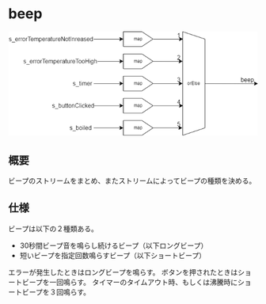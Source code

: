 # beep

![beep.png](../images/beep.png)

## 概要

ビープのストリームをまとめ、またストリームによってビープの種類を決める。

## 仕様

ビープは以下の２種類ある。
- 30秒間ビープ音を鳴らし続けるビープ（以下ロングビープ）
- 短いビープを指定回数鳴らすビープ（以下ショートビープ）

エラーが発生したときはロングビープを鳴らす。
ボタンを押されたときはショートビープを一回鳴らす。
タイマーのタイムアウト時、もしくは沸騰時にショートビープを３回鳴らす。

